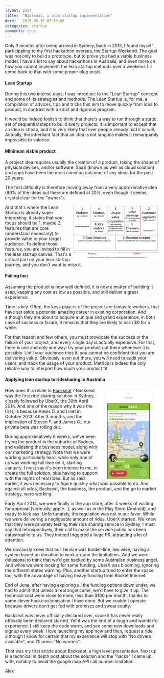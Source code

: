 ```yaml
---
layout: post
title:  "Backseat, a lean startup implementation"
date:   2015-05-18 07:35:00
categories: startup
comments: true
---
```


Only 3 months after being arrived in Sydney, back in 2013, I found myself participating to my first hackathon oversea, the Startup Weekend. The goal was not only to build a prototype, but to prove you had a viable business model. I have a lot to say about hackathons in Australia, and even more on how you cannot implement the lean startup methods over a weekend. I'll come back to that with some proper blog posts.

#### Lean Startup

During this two intense days, I was introduce to the "Lean Startup" concept, and some of its strategies and methods. The Lean Startup is, for me, a compilation of advices, tips and tricks that aim to move quickly from idea to product, in contrast with a strict and rigorous program.

It would be indeed foolish to think that there's a way to run through a static set of sequential steps to build every projects. It is important to accept that an idea is cheap, and it is very likely that over people already had it or will. Actually, the inheritant fact that an idea is not tangible makes it remarquably impossible to valorise.


#### Minimum viable product

A project idea requires usually the creation of a product, taking the shape of physical devices, and/or software. SaaS (known as well as cloud solution) and apps have been the most common outcome of any ideas for the past 20 years.

The first difficulty is therefore moving away from a very approximative idea (80% of the ideas out there are defined at 20%, even though it seems crystal clear for the "owner").

<img alt="Lean Startup Canvas" src="/img/leanstartupcanvas.jpeg" style="float:right;">
And that's where the Lean Startup is already super interesting: it states that your focus should be 1, maybe 2, features that are core (understand necessary) to provide value to your target audience. To define those features, you are invited to fill in the lean startup canvas. That's a critical part on your lean startup journey, and you don't want to miss it.

#### Failing fast

Assuming the product is now well defined, it is now a matter of building it asap, keeping any cost as low as possible, and still deliver a great experience.

Time is key. Often, the keys players of the project are fantastic workers, that have set aside a potential amazing career in existing corporation. And although they are about to acquire a unique and grand experience, in both case of success or failure, it remains that they are likely to earn $0 for a while.

For that reason and few others, you must provocate the success or the failure of your project, and every single day is actually expensive. For that, there is one and only one way: try your product out there whenever it is possible. Until your audience tries it, you cannot be confident that you are delivering value. Obviously, even out there, you will need to audit your users, and track the usage of your product. Metrics is indeed the only reliable way to interpret how much your product fit.

#### Applying lean startup to ridesharing in Australia

<img alt="Backseat ride accepted" src="/img/backseat-interface.png" style="float:right;width: 200px;">
How does this relate to <a target="_blank" href="http://backseat.me">Backseat</a> ? Backseat was the first ride sharing solution in Sydney, closely followed by UberX, the 30th April 2014. And one of the reason why it was the first, is because Alexis D. and I met in October 2013. After 3 months, and the implication of Steven F. and James G., our private beta was rolling out.

During approximatively 6 weeks, we've been trying the product in the suburbs of Sydney, and validating the business model, along with our marketing strategy. Note that we were working particularly hard, while only one of us was working full time on it, starting January. I must say it's been intense to me, to create the full solution, plus having to support with the nights of real rides. But as said earlier, it was necessary to figure quickly what was possible to do. And against all odds, Backseat, the business, the product, and the go to market strategy, were working.

Early April 2014, we were finally in the app store, after 4 weeks of waiting for approval (seriously, apple...), as well as in the Play Store (Android), and ready to kick ass. Unfortunately, the regulation was not in our favor. While we were delivering a negligeable amount of rides, UberX started. We knew that they were privately testing their ride sharing service in Sydney, I must say that retrospectively, their call to make the service public has been catastrophic to us. They indeed triggered a huge PR, attracting a lot of attention.

We obviously knew that our service was border-line, law wise, having a system based on donation to work around the limitations. And we were delusional to think that we'd get backed by some Australian business angel. And while we were looking for some funding, UberX was blooming, ignoring the different states warning. Plus, another startup tried to enter the space too, with the advantage of having heavy funding from Rocket Internet.

End of June, after having exploring all the funding options down under, we had to admit that unless a real angel came, we'd have to give it up. The technical cost were close to none, less than $100 per month, thanks to some clever hack/customisation I have done. But we couldn't operate because drivers don't get fed with promises and sweat equity.

Backseat was never officially declared over, since it has never really officially been declared started. Yet it was the end of a tough and wonderful experience. I still keep the code warm, and see some new downloads and signup every week. I love launching my app now and then, request a ride, although I know for certain that my experience will stop with "No drivers available", and I'll press "No worries".

That was my first article about Backseat, a high level presentation. Next up is a technical in depth post about the solution and the "hacks" I came up with, notably to avoid the google map API call number limitation.

Alex
